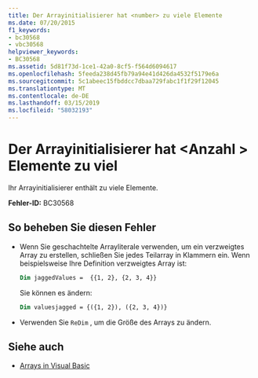 ```yaml
---
title: Der Arrayinitialisierer hat <number> zu viele Elemente
ms.date: 07/20/2015
f1_keywords:
- bc30568
- vbc30568
helpviewer_keywords:
- BC30568
ms.assetid: 5d81f73d-1ce1-42a0-8cf5-f564d6094617
ms.openlocfilehash: 5feeda238d45fb79a94e41d426da4532f5179e6a
ms.sourcegitcommit: 5c1abeec15fbddcc7dbaa729fabc1f1f29f12045
ms.translationtype: MT
ms.contentlocale: de-DE
ms.lasthandoff: 03/15/2019
ms.locfileid: "58032193"
---
```

# <a name="array-initializer-has-number-too-many-elements"></a>Der Arrayinitialisierer hat \<Anzahl > Elemente zu viel
Ihr Arrayinitialisierer enthält zu viele Elemente.  
  
 **Fehler-ID:** BC30568  
  
## <a name="to-correct-this-error"></a>So beheben Sie diesen Fehler  
  
- Wenn Sie geschachtelte Arrayliterale verwenden, um ein verzweigtes Array zu erstellen, schließen Sie jedes Teilarray in Klammern ein. Wenn beispielsweise Ihre Definition verzweigtes Array ist:
 
  ```vb
  Dim jaggedValues =  {{1, 2}, {2, 3, 4}}
  ```
  Sie können es ändern:

  ```vb
  Dim valuesjagged = {({1, 2}), ({2, 3, 4})}
  ```    

-   Verwenden Sie `ReDim` , um die Größe des Arrays zu ändern.  

## <a name="see-also"></a>Siehe auch

- [Arrays in Visual Basic](~/docs/visual-basic/programming-guide/language-features/arrays/index.md)
